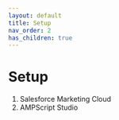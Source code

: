 ```yaml
---
layout: default
title: Setup
nav_order: 2
has_children: true
---
```


# Setup

1. Salesforce Marketing Cloud
2. AMPScript Studio